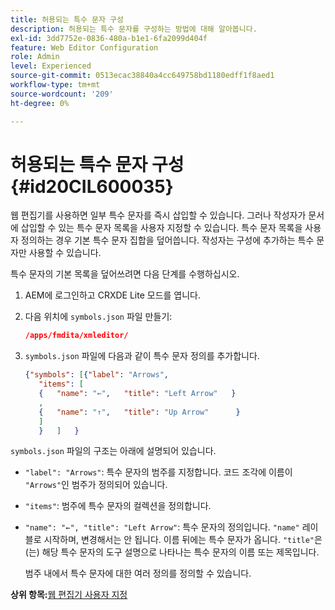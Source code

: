 ```yaml
---
title: 허용되는 특수 문자 구성
description: 허용되는 특수 문자를 구성하는 방법에 대해 알아봅니다.
exl-id: 3dd7752e-0836-480a-b1e1-6fa2099d404f
feature: Web Editor Configuration
role: Admin
level: Experienced
source-git-commit: 0513ecac38840a4cc649758bd1180edff1f8aed1
workflow-type: tm+mt
source-wordcount: '209'
ht-degree: 0%

---
```


# 허용되는 특수 문자 구성 {#id20CIL600035}

웹 편집기를 사용하면 일부 특수 문자를 즉시 삽입할 수 있습니다. 그러나 작성자가 문서에 삽입할 수 있는 특수 문자 목록을 사용자 지정할 수 있습니다. 특수 문자 목록을 사용자 정의하는 경우 기본 특수 문자 집합을 덮어씁니다. 작성자는 구성에 추가하는 특수 문자만 사용할 수 있습니다.

특수 문자의 기본 목록을 덮어쓰려면 다음 단계를 수행하십시오.

1. AEM에 로그인하고 CRXDE Lite 모드를 엽니다.

1. 다음 위치에 `symbols.json` 파일 만들기:

   ```json
   /apps/fmdita/xmleditor/
   ```

1. `symbols.json` 파일에 다음과 같이 특수 문자 정의를 추가합니다.

   ```json
   {"symbols": [{"label": "Arrows",
      "items": [
      {   "name": "←",   "title": "Left Arrow"   } 
      ,   
      {   "name": "↑",   "title": "Up Arrow"      } 
      ]   
      }   ]   }
   ```


`symbols.json` 파일의 구조는 아래에 설명되어 있습니다.

- `"label": "Arrows"`: 특수 문자의 범주를 지정합니다. 코드 조각에 이름이 `"Arrows"`인 범주가 정의되어 있습니다.
- `"items"`: 범주에 특수 문자의 컬렉션을 정의합니다.
- `"name": "←", "title": "Left Arrow"`: 특수 문자의 정의입니다. `"name"` 레이블로 시작하며, 변경해서는 안 됩니다. 이름 뒤에는 특수 문자가 옵니다. `"title"`은(는) 해당 특수 문자의 도구 설명으로 나타나는 특수 문자의 이름 또는 제목입니다.

  범주 내에서 특수 문자에 대한 여러 정의를 정의할 수 있습니다.


**상위 항목:**[&#x200B;웹 편집기 사용자 지정](conf-web-editor.md)
